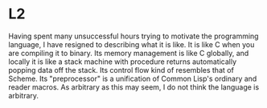 # L2
Having spent many unsuccessful hours trying to motivate the programming language, I have resigned to describing what it is like. It is like C when you are compiling it to binary. Its memory management is like C globally, and locally it is like a stack machine with procedure returns automatically popping data off the stack. Its control flow kind of resembles that of Scheme. Its "preprocessor" is a unification of Common Lisp's ordinary and reader macros. As arbitrary as this may seem, I do not think the language is arbitrary.

